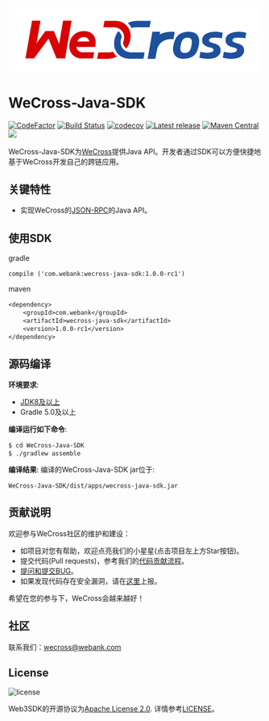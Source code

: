 ![](docs/images/menu_logo_wecross.svg)

# WeCross-Java-SDK
[![CodeFactor](https://www.codefactor.io/repository/github/webankfintech/wecross-Java-SDK/badge)](https://www.codefactor.io/repository/github/webankfintech/wecross-Java-SDK) [![Build Status](https://travis-ci.org/WeBankFinTech/WeCross-Java-SDK.svg?branch=master)](https://travis-ci.org/WeBankFinTech/WeCross-Java-SDK) [![codecov](https://codecov.io/gh/WeBankFinTech/WeCross-Java-SDK/branch/dev/graph/badge.svg)](https://codecov.io/gh/WeBankFinTech/WeCross-Java-SDK) [![Latest release](https://img.shields.io/github/release/WeBankFinTech/WeCross-Java-SDK.svg)](https://github.com/WeBankFnTech/WeCross-Java-SDK/releases/latest)
[![Maven Central](https://img.shields.io/maven-central/v/com.webank/wecross-java-sdk)](https://search.maven.org/artifact/com.webank/wecross-java-sdk) ![](https://img.shields.io/github/license/WeBankFinTech/WeCross-Java-SDK) 

WeCross-Java-SDK为[WeCross](https://github.com/WeBankFinTech/WeCross)提供Java API。开发者通过SDK可以方便快捷地基于WeCross开发自己的跨链应用。

## 关键特性

- 实现WeCross的[JSON-RPC](https://wecross.readthedocs.io/zh_CN/latest/docs/manual/api.html)的Java API。

## 使用SDK

gradle

```
compile ('com.webank:wecross-java-sdk:1.0.0-rc1')
```

maven

```
<dependency>
    <groupId>com.webank</groupId>
    <artifactId>wecross-java-sdk</artifactId>
    <version>1.0.0-rc1</version>
</dependency>
```

## 源码编译

**环境要求**:

  - [JDK8及以上](https://fisco-bcos-documentation.readthedocs.io/zh_CN/latest/docs/sdk/sdk.html#id1)
  - Gradle 5.0及以上

**编译运行如下命令**:

```shell
$ cd WeCross-Java-SDK
$ ./gradlew assemble
```

**编译结果**: 
编译的WeCross-Java-SDK jar位于:

```shell
WeCross-Java-SDK/dist/apps/wecross-java-sdk.jar
```

## 贡献说明

欢迎参与WeCross社区的维护和建设：

- 如项目对您有帮助，欢迎点亮我们的小星星(点击项目左上方Star按钮)。
- 提交代码(Pull requests)，参考我们的[代码贡献流程](CONTRIBUTING_CN.md)。
- [提问和提交BUG](https://github.com/WeBankFinTech/WeCross-Java-SDK/issues/new)。
- 如果发现代码存在安全漏洞，请在[这里](https://security.webank.com)上报。

希望在您的参与下，WeCross会越来越好！

## 社区
联系我们：wecross@webank.com

## License

![license](http://img.shields.io/badge/license-Apache%20v2-blue.svg)

Web3SDK的开源协议为[Apache License 2.0](http://www.apache.org/licenses/). 详情参考[LICENSE](./LICENSE)。